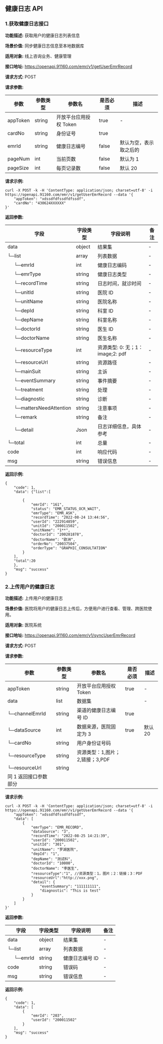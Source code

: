## 健康日志 API

### 1.获取健康日志接口

**功能描述:** 获取用户的健康日志列表信息

**场景价值:** 同步健康日志信息至本地数据库

**适用对象:** 线上咨询业务、健康管理

**接口地址:** https://openapi.91160.com/emr/v1/getUserEmrRecord

**请求方式:** POST

**请求参数:**

| 参数     | 参数类型 | 参数名                 | 是否必须 | 描述                   |
| -------- | -------- | ---------------------- | -------- | ---------------------- |
| appToken | string   | 开放平台应用授权 Token | true     | -                      |
| cardNo   | string   | 身份证号               | true     |
| emrId    | string   | 健康日志编号           | false    | 默认为空，表示取之后的 |
| pageNum  | int      | 当前页数               | false    | 默认为 1               |
| pageSize | int      | 每页记录数             | false    | 默认 20                |

**请求示例:**

```
curl -X POST -k -H 'ContentType: application/json; charset=utf-8' -i https://openapi.91160.com/emr/v1/getUserEmrRecord --data '{
    "appToken": "xdssdfdfssdfdfssdf",
	"cardNo": "430624XXXXXX"
}'
```

**返回参数:**

| 字段                                                 | 字段类型 | 字段说明                         | 备注 |
| ---------------------------------------------------- | -------- | -------------------------------- | ---- |
| data                                                 | object   | 结果集                           | -    |
| └─list                                               | array    | 列表数据                         | -    |
| &nbsp;&nbsp;&nbsp;&nbsp;&nbsp;└─emrId                | int      | 健康日志编码                     | -    |
| &nbsp;&nbsp;&nbsp;&nbsp;&nbsp;└─emrType              | string   | 健康日志类型                     | -    |
| &nbsp;&nbsp;&nbsp;&nbsp;&nbsp;└─recordTime           | string   | 日志时间，就诊时间               | -    |
| &nbsp;&nbsp;&nbsp;&nbsp;&nbsp;└─unitId               | string   | 医院 ID                          | -    |
| &nbsp;&nbsp;&nbsp;&nbsp;&nbsp;└─unitName             | string   | 医院名称                         | -    |
| &nbsp;&nbsp;&nbsp;&nbsp;&nbsp;└─depId                | string   | 科室 ID                          | -    |
| &nbsp;&nbsp;&nbsp;&nbsp;&nbsp;└─depName              | string   | 科室名称                         | -    |
| &nbsp;&nbsp;&nbsp;&nbsp;&nbsp;└─doctorId             | string   | 医生 ID                          | -    |
| &nbsp;&nbsp;&nbsp;&nbsp;&nbsp;└─doctorName           | string   | 医生名称                         | -    |
| &nbsp;&nbsp;&nbsp;&nbsp;&nbsp;└─resourceType         | int      | 资源类型: 0: 无；1：image;2: pdf | -    |
| &nbsp;&nbsp;&nbsp;&nbsp;&nbsp;└─resourceUrl          | string   | 资源路径                         | -    |
| &nbsp;&nbsp;&nbsp;&nbsp;&nbsp;└─mainSuit             | string   | 主诉                             | -    |
| &nbsp;&nbsp;&nbsp;&nbsp;&nbsp;└─eventSummary         | string   | 事件摘要                         | -    |
| &nbsp;&nbsp;&nbsp;&nbsp;&nbsp;└─treatment            | string   | 处理                             | -    |
| &nbsp;&nbsp;&nbsp;&nbsp;&nbsp;└─diagnostic           | string   | 诊断                             | -    |
| &nbsp;&nbsp;&nbsp;&nbsp;&nbsp;└─mattersNeedAttention | string   | 注意事项                         | -    |
| &nbsp;&nbsp;&nbsp;&nbsp;&nbsp;└─remark               | string   | 备注                             | -    |
| &nbsp;&nbsp;&nbsp;&nbsp;&nbsp;└─detail               | Json     | 日志详细信息，具体参考           | -    |
| └─total                                              | int      | 总量                             | -    |
| code                                                 | int      | 响应代码                         | -    |
| msg                                                  | string   | 错误信息                         | -    |

**返回示例:**

```
{
	"code": 1,
	"data": {"list":[

		{
			"emrId": "161",
			"status": "EMR_STATUS_OCR_WAIT",
			"emrType": "EMR_ASK",
			"recordTime": "2022-08-24 13:44:56",
			"userId": "222914859",
			"unitId": "200011502",
			"unitName": "1**",
			"doctorId": "200281878",
			"doctorName": "欧洲",
			"orderNo": "20037504",
			"orderType": "GRAPHIC_CONSULTATION"
		}
	],
	"total":20
	},
	"msg": "success"
}
```

### 2.上传用户的健康日志

**功能描述:** 上传用户的健康日志

**场景价值:** 医院将用户的健康日志上传后，方便用户进行查看、管理、跨医院使用。

**适用对象:** 医院系统

**接口地址:** https://openapi.91160.com/emr/v1/syncUserEmrRecord

**请求方式:** POST

**请求参数:**

| 参数                  | 参数类型 | 参数名                          | 是否必须 | 描述    |
| --------------------- | -------- | ------------------------------- | -------- | ------- |
| appToken              | string   | 开放平台应用授权 Token          | true     | -       |
| data                  | list     | 数据集                          |          | -       |
| └─channelEmrId        | string   | 渠道的健康日志编号 ID           | true     |
| └─dataSource          | int      | 数据来源，医院固定为 3          | true     | 默认 20 |
| └─cardNo              | string   | 用户身份证号码                  |          |
| └─resourceType        | string   | 资源类型：1,图片；2,链接；3,PDF |          |
| └─resourceUrl         | string   |                                 |          |
| 同 1 返回接口参数部分 |          |                                 |          |

**请求示例:**

```
curl -X POST -k -H 'ContentType: application/json; charset=utf-8' -i https://openapi.91160.com/emr/v1/getUserEmrRecord --data '{
    "appToken": "xdssdfdfssdfdfssdf",
    "data": [
        {
            "emrType": "EMR_RECORD",
            "dataSource": "3",
            "recordTime": "2022-08-25 14:21:39",
            "userId": "200011502",
            "unitId": "301",
            "unitName": "罗湖医院",
            "depId": "1",
            "depName": "测试科",
            "doctorId": "10000",
            "doctorName": "李医生",
            "resourceType":"1", //资源类型：1，图片；2：链接；3：PDF
            "resourceUrl":"http://xxx.png",
            "detail": {
                "eventSummary": "111111111",
                "diagnostic": "This is test"
            }
        }
    ]
}'
```

**返回参数:**

| 字段                                  | 字段类型 | 字段说明        | 备注 |
| ------------------------------------- | -------- | --------------- | ---- |
| data                                  | object   | 结果集          | -    |
| └─list                                | array    | 列表数据        | -    |
| &nbsp;&nbsp;&nbsp;&nbsp;&nbsp;└─emrId | string   | 健康日志编号 ID | -    |
| code                                  | string   | 错误码          | -    |
| msg                                   | string   | 错误信息        | -    |

**返回示例:**

```
{
    "code": 1,
    "data": [
        {
            "emrId": "203",
            "userId": "200011502"
        }
    ],
    "msg": "success"
}
```
